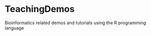 TeachingDemos
=============

Bioinformatics related demos and tutorials using the R programming language